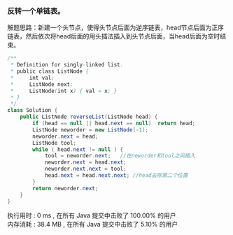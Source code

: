 ### 反转一个单链表。

解题思路：新建一个头节点，使得头节点后面为逆序链表，head节点后面为正序链表，然后依次将head后面的用头插法插入到头节点后面，当head后面为空时结束。

```java
/**
 * Definition for singly-linked list.
 * public class ListNode {
 *     int val;
 *     ListNode next;
 *     ListNode(int x) { val = x; }
 * }
 */
class Solution {
    public ListNode reverseList(ListNode head) {
        if (head == null || head.next == null)  return head;
        ListNode neworder = new ListNode(-1);
        neworder.next = head;
        ListNode tool;
        while ( head.next != null ) {
            tool = neworder.next;   //在neworder和tool之间插入
            neworder.next = head.next;
            neworder.next.next = tool;
            head.next = head.next.next; //head去除第二个位置
        }
        return neworder.next;
    }
}
```

执行用时 :
0 ms
, 在所有 Java 提交中击败了
100.00%
的用户
<br>内存消耗 :
38.4 MB
, 在所有 Java 提交中击败了
5.10%
的用户